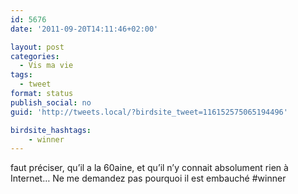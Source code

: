 ```yaml
---
id: 5676
date: '2011-09-20T14:11:46+02:00'

layout: post
categories:
  - Vis ma vie
tags:
  - tweet
format: status
publish_social: no
guid: 'http://tweets.local/?birdsite_tweet=116152575065194496'

birdsite_hashtags:
    - winner
---
```


faut préciser, qu’il a la 60aine, et qu’il n’y connait absolument rien à Internet… Ne me demandez pas pourquoi il est embauché #winner